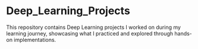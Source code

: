 # Deep_Learning_Projects
This repository contains Deep Learning projects I worked on during my learning journey, showcasing what I practiced and explored through hands-on implementations.
